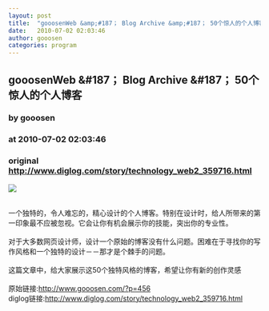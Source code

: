 ```yaml
---
layout: post
title:  "gooosenWeb &amp;#187； Blog Archive &amp;#187； 50个惊人的个人博客"
date:   2010-07-02 02:03:46
author: gooosen
categories: program
---
```


## gooosenWeb &amp;#187； Blog Archive &amp;#187； 50个惊人的个人博客
### by gooosen
### at 2010-07-02 02:03:46
### original <http://www.diglog.com/story/technology_web2_359716.html>

<p><a href="http://www.diglog.com/story/technology_web2_359716.html"><img border="0" src="http://img.diglog.com/img/2010/7/middle_c80cf4ff2fca4a398de74fbbd838ab5e.jpg"></a></p><br>一个独特的，令人难忘的，精心设计的个人博客。特别在设计时，给人所带来的第一印象最不应被忽视。它会让你有机会展示你的技能，突出你的专业性。<br><br>对于大多数网页设计师，设计一个原始的博客没有什么问题。困难在于寻找你的写作风格和一个独特的设计－－那才是个棘手的问题。<br><br>这篇文章中，给大家展示这50个独特风格的博客，希望让你有新的创作灵感<br><br>原始链接:<a href="http://www.gooosen.com/?p=456">http://www.gooosen.com/?p=456</a><br>diglog链接:<a href="http://www.diglog.com/story/technology_web2_359716.html">http://www.diglog.com/story/technology_web2_359716.html</a>